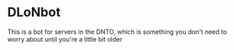 # DLoNbot
This is a bot for servers in the DNTO, which is something you don't need to worry about until you're a little bit older
